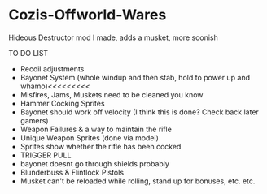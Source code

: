 # Cozis-Offworld-Wares
Hideous Destructor mod I made, adds a musket, more soonish

TO DO LIST

- Recoil adjustments
- Bayonet System (whole windup and then stab, hold to power up and whamo)<<<<<<<<<
- Misfires, Jams, Muskets need to be cleaned you know
- Hammer Cocking Sprites
- Bayonet should work off velocity (I think this is done? Check back later gamers)
- Weapon Failures & a way to maintain the rifle
- Unique Weapon Sprites (done via model)
- Sprites show whether the rifle has been cocked
- TRIGGER PULL
- bayonet doesnt go through shields probably
- Blunderbuss & Flintlock Pistols
- Musket can't be reloaded while rolling, stand up for bonuses, etc. etc.

